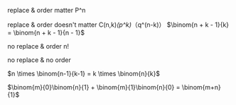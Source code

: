 replace & order matter    P^n

replace & order doesn't matter C(n,k)*(p^k)*（q^(n-k)） $\binom{n + k - 1}{k} = \binom{n + k - 1}{n - 1}$

no replace & order n!

no replace & no order 

$n \times \binom{n-1}{k-1} = k \times \binom{n}{k}$ 

$\binom{m}{0}\binom{n}{1} + \binom{m}{1}\binom{n}{0} = \binom{m+n}{1}$
